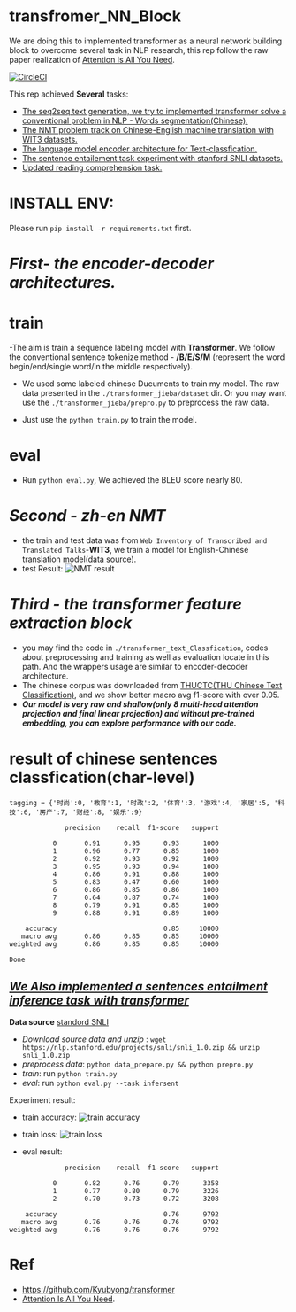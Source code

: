 # transfromer_NN_Block
We are doing this to implemented transformer as a neural network building block to overcome several task in NLP research, this rep follow the raw paper realization of [Attention Is All You Need](https://arxiv.org/abs/1706.03762).

[![CircleCI](https://circleci.com/gh/huggingface/pytorch-transformers.svg?style=svg)](https://circleci.com/gh/fooSynaptic/transfromer_NN_Block)

This rep achieved **Several** tasks:
- [The seq2seq text generation, we try to implemented transformer solve a conventional problem in NLP - Words segmentation(Chinese).](https://github.com/fooSynaptic/transfromer_NN_Block/tree/master/transformer_jieba)
- [The NMT problem track on Chinese-English machine translation with WIT3 datasets.](https://github.com/fooSynaptic/transfromer_NN_Block/tree/master/en-zh_NMT)
- [The language model encoder architecture for Text-classfication.](https://github.com/fooSynaptic/transfromer_NN_Block/tree/master/transformer_text_Classfication)
- [The sentence entailement task experiment with stanford SNLI datasets.](https://github.com/fooSynaptic/transfromer_NN_Block/tree/master/transformer_infersent)
- [Updated reading comprehension task.](https://github.com/fooSynaptic/transfromer_NN_Block/tree/master/transformer_RC)



# INSTALL ENV:
Please run `pip install -r requirements.txt` first.


# ***First- the encoder-decoder architectures.***
# train
-The aim is train a sequence labeling model with **Transformer**. We follow the 
conventional sentence tokenize method - **/B/E/S/M** (represent the word begin/end/single word/in the middle respectively).

- We used some labeled chinese Ducuments to train my model. The raw data presented in the `./transformer_jieba/dataset` dir. Or you may want use the `./transformer_jieba/prepro.py` to preprocess the raw data.

- Just use the `python train.py` to train the model.


# eval
- Run `python eval.py`, We achieved the BLEU score nearly 80.


# ***Second - zh-en NMT***
- the train and test data was from `Web Inventory of Transcribed and Translated Talks`-**WIT3**, we train a model for English-Chinese translation model([data source](https://wit3.fbk.eu/mt.php?release=2015-01)).
- test Result:
  ![NMT result](https://github.com/fooSynaptic/transfromer_NN_Block/blob/master/images/NMT_res_BLEU.png)




# ***Third - the transformer feature extraction block***
- you may find the code in `./transformer_text_Classfication`, codes about preprocessing and training as well as evaluation locate in this path. And the wrappers usage are similar to encoder-decoder architecture.
- The chinese corpus was downloaded from [THUCTC(THU Chinese Text Classification)](http://thuctc.thunlp.org/), and we show better macro avg f1-score with over 0.05.
- ***Our model is very raw and shallow(only 8 multi-head attention projection and final linear projection) and without pre-trained embedding, you can explore performance with our code.***

# result of chinese sentences classfication(char-level)
` tagging = {'时尚':0, '教育':1, '时政':2, '体育':3, '游戏':4, '家居':5, '科技':6, '房产':7, '财经':8, '娱乐':9} `
```
              precision    recall  f1-score   support

           0       0.91      0.95      0.93      1000
           1       0.96      0.77      0.85      1000
           2       0.92      0.93      0.92      1000
           3       0.95      0.93      0.94      1000
           4       0.86      0.91      0.88      1000
           5       0.83      0.47      0.60      1000
           6       0.86      0.85      0.86      1000
           7       0.64      0.87      0.74      1000
           8       0.79      0.91      0.85      1000
           9       0.88      0.91      0.89      1000

    accuracy                           0.85     10000
   macro avg       0.86      0.85      0.85     10000
weighted avg       0.86      0.85      0.85     10000

Done
```
[***We Also implemented a sentences entailment inference task with transformer***](https://github.com/fooSynaptic/transfromer_NN_Block/tree/master/transformer_infersent)
---
**Data source** [standord SNLI](https://nlp.stanford.edu/projects/snli/snli_1.0.zip)

- *Download source data and unzip* : `wget https://nlp.stanford.edu/projects/snli/snli_1.0.zip && unzip snli_1.0.zip`
- *preprocess data*: `python data_prepare.py && python prepro.py`
- *train*: run `python train.py`
- *eval*: run `python eval.py --task infersent`

Experiment result:
- train accuracy:
![train accuracy](https://github.com/fooSynaptic/transfromer_NN_Block/blob/master/images/infersent_train_with_SNLI_accuracy.png)

- train loss:
![train loss](https://github.com/fooSynaptic/transfromer_NN_Block/blob/master/images/infersent_train_SNLI_loss.png)


- eval result:
```
              precision    recall  f1-score   support

           0       0.82      0.76      0.79      3358
           1       0.77      0.80      0.79      3226
           2       0.70      0.73      0.72      3208

    accuracy                           0.76      9792
   macro avg       0.76      0.76      0.76      9792
weighted avg       0.76      0.76      0.76      9792
```


# Ref

-  https://github.com/Kyubyong/transformer
-  [Attention Is All You Need](https://arxiv.org/abs/1706.03762).
